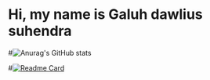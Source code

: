# Hi, my name is Galuh dawlius suhendra


#![Anurag's GitHub stats](https://github-readme-stats.vercel.app/api?username=Galuh&show_icons=true&theme=radical)

#[![Readme Card](https://github.com/galuh-ds/?username=galuh_ds&repo=github-readme-stats)](https://github.com/galuh-ds/logic)
